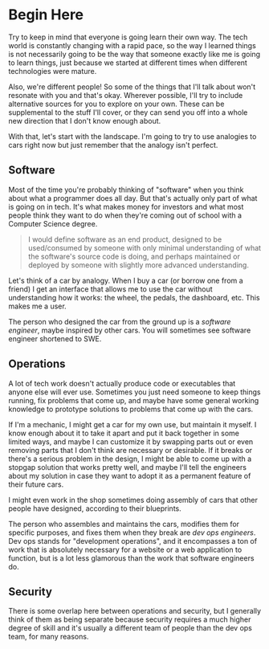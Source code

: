 # Begin Here

Try to keep in mind that everyone is going learn their own way. The tech world is constantly changing with a rapid pace, so the way I learned things is not necessarily going to be the way that someone exactly like me is going to learn things, just because we started at different times when different technologies were mature.

Also, we're different people! So some of the things that I'll talk about won't resonate with you and that's okay. Wherever possible, I'll try to include alternative sources for you to explore on your own. These can be supplemental to the stuff I'll cover, or they can send you off into a whole new direction that I don't know enough about.

With that, let's start with the landscape. I'm going to try to use analogies to cars right now but just remember that the analogy isn't perfect.

## Software

Most of the time you're probably thinking of "software" when you think about what a programmer does all day. But that's actually only part of what is going on in tech. It's what makes money for investors and what most people think they want to do when they're coming out of school with a Computer Science degree.

> I would define software as an end product, designed to be used/consumed by someone with only minimal understanding of what the software's source code is doing, and perhaps maintained or deployed by someone with slightly more advanced understanding.

Let's think of a car by analogy. When I buy a car (or borrow one from a friend) I get an interface that allows me to use the car without understanding how it works: the wheel, the pedals, the dashboard, etc. This makes me a user.

The person who designed the car from the ground up is a *software engineer*, maybe inspired by other cars. You will sometimes see software engineer shortened to SWE.

## Operations

A lot of tech work doesn't actually produce code or executables that anyone else will ever use. Sometimes you just need someone to keep things running, fix problems that come up, and maybe have some general working knowledge to prototype solutions to problems that come up with the cars.

If I'm a mechanic, I might get a car for my own use, but maintain it myself. I know enough about it to take it apart and put it back together in some limited ways, and maybe I can customize it by swapping parts out or even removing parts that I don't think are necessary or desirable. If it breaks or there's a serious problem in the design, I might be able to come up with a stopgap solution that works pretty well, and maybe I'll tell the engineers about my solution in case they want to adopt it as a permanent feature of their future cars.

I might even work in the shop sometimes doing assembly of cars that other people have designed, according to their blueprints.

The person who assembles and maintains the cars, modifies them for specific purposes, and fixes them when they break are *dev ops engineers*. Dev ops stands for "development operations", and it encompasses a ton of work that is absolutely necessary for a website or a web application to function, but is a lot less glamorous than the work that software engineers do.

## Security

There is some overlap here between operations and security, but I generally think of them as being separate because security requires a much higher degree of skill and it's usually a different team of people than the dev ops team, for many reasons.


